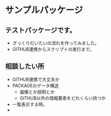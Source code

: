# サンプルパッケージ

## テストパッケージです。

- ざっくりだいたいの流れを作ってみました。
- GITHUB連携からスクリプトの実行まで。

## 相談したい所

- GITHUB連携で大丈夫か
- PACKAGEのデータ構造
  - 画像とか説明とか
  - GITHUB以外の情報要素をどれくらい持つか
- 一覧表示する時。
- 

